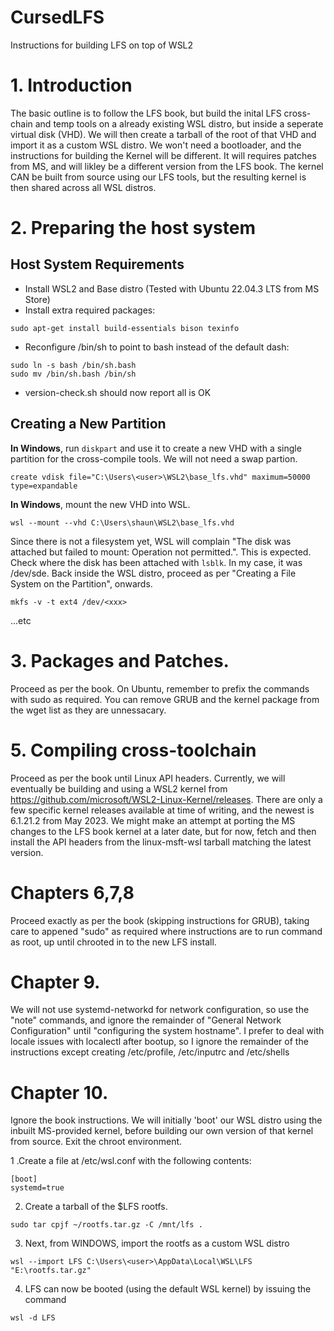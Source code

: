 # CursedLFS
Instructions for building LFS on top of WSL2

# 1. Introduction
The basic outline is to follow the LFS book, but build the inital LFS cross-chain and temp tools on a already existing WSL distro, but inside a seperate virtual disk (VHD). We will then create a tarball of the root of that VHD and import it as a custom WSL distro. We won't need a bootloader, and the instructions for building the Kernel will be different. It will requires patches from MS, and will likley be a different version from the LFS book. The kernel CAN be built from source using our LFS tools, but the resulting kernel is then shared across all WSL distros. 

# 2. Preparing the host system
## Host System Requirements
- Install WSL2 and Base distro (Tested with Ubuntu 22.04.3 LTS from MS Store)
- Install extra required packages:
```
sudo apt-get install build-essentials bison texinfo
```

- Reconfigure /bin/sh to point to bash instead of the default dash:
```
sudo ln -s bash /bin/sh.bash
sudo mv /bin/sh.bash /bin/sh
```
- version-check.sh should now report all is OK
##  Creating a New Partition
 **In Windows**, run ``diskpart`` and use it to create a new VHD with a single partition for the cross-compile tools. We will not need a swap partion.
 ```
 create vdisk file="C:\Users\<user>\WSL2\base_lfs.vhd" maximum=50000 type=expandable
 ```
**In Windows**, mount the new VHD into WSL.
```
wsl --mount --vhd C:\Users\shaun\WSL2\base_lfs.vhd
```
Since there is not a filesystem yet, WSL will complain "The disk was attached but failed to mount: Operation not permitted.". This is expected. Check where the disk has been attached with `lsblk`. In my case, it was /dev/sde. Back inside the WSL distro, proceed as per "Creating a File System on the Partition", onwards.
```
mkfs -v -t ext4 /dev/<xxx>
```
...etc
# 3. Packages and Patches.
Proceed as per the book. On Ubuntu, remember to prefix the commands with sudo as required. You can remove GRUB and the kernel package from the wget list as they are unnessacary.  
# 5. Compiling cross-toolchain
Proceed as per the book until Linux API headers.
Currently, we will eventually be building and using a WSL2 kernel from https://github.com/microsoft/WSL2-Linux-Kernel/releases. There are only a few specific kernel releases available at time of writing, and the newest is 6.1.21.2 from May 2023. We might make an attempt at porting the MS changes to the LFS book kernel at a later date, but for now, fetch and then install the API headers from the linux-msft-wsl tarball matching the latest version.

# Chapters 6,7,8
Proceed exactly as per the book (skipping instructions for GRUB), taking care to appened "sudo" as required where instructions are to run command as root, up until chrooted in to the new LFS install.

# Chapter 9.
We will not use systemd-networkd for network configuration, so use the "note" commands, and ignore the remainder of "General Network Configuration" until "configuring the system hostname". I prefer to deal with locale issues with localectl after bootup, so I ignore the remainder of the instructions except creating /etc/profile, /etc/inputrc
and /etc/shells

# Chapter 10.
Ignore the book instructions. We will initially 'boot' our WSL distro using the inbuilt MS-provided kernel, before building our own version of that kernel from source. Exit the chroot environment.

1 .Create a file at /etc/wsl.conf with the following contents:
```
[boot]
systemd=true
```

2.  Create a tarball of the $LFS rootfs. 
```
sudo tar cpjf ~/rootfs.tar.gz -C /mnt/lfs .
```

3. Next, from WINDOWS, import the rootfs as a custom WSL distro
```
wsl --import LFS C:\Users\<user>\AppData\Local\WSL\LFS "E:\rootfs.tar.gz"
```

4. LFS can now be booted (using the default WSL kernel) by issuing the command
```
wsl -d LFS
```


